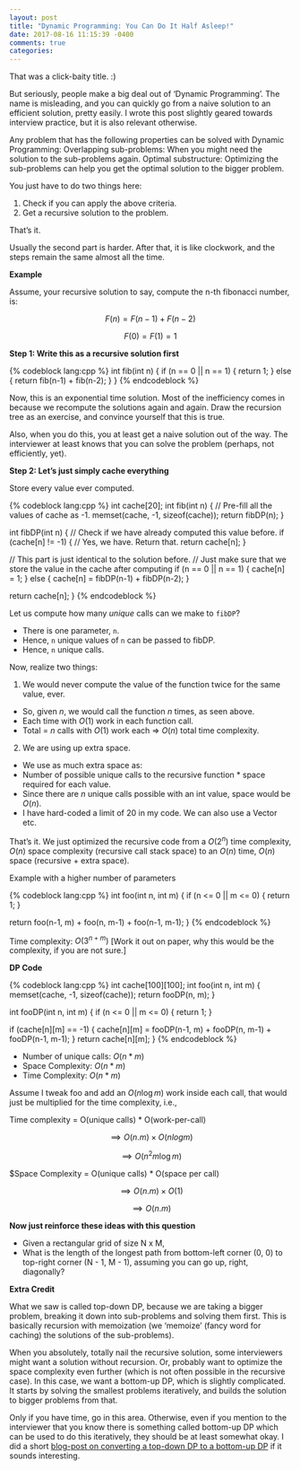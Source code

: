 ```yaml
---
layout: post
title: "Dynamic Programming: You Can Do It Half Asleep!"
date: 2017-08-16 11:15:39 -0400
comments: true
categories: 
---
```

That was a click-baity title. :)

But seriously, people make a big deal out of ‘Dynamic Programming’. The name is misleading, and you can quickly go from a naive solution to an efficient solution, pretty easily. I wrote this post slightly geared towards interview practice, but it is also relevant otherwise.

Any problem that has the following properties can be solved with Dynamic Programming:
Overlapping sub-problems: When you might need the solution to the sub-problems again.
Optimal substructure: Optimizing the sub-problems can help you get the optimal solution to the bigger problem.

You just have to do two things here:

1. Check if you can apply the above criteria.
2. Get a recursive solution to the problem.

That’s it. 

Usually the second part is harder. After that, it is like clockwork, and the steps remain the same almost all the time. 

**Example**

Assume, your recursive solution to say, compute the n-th fibonacci number, is:

$$F(n) = F(n - 1) + F(n - 2)$$

$$F(0) = F(1) = 1$$


**Step 1: Write this as a recursive solution first**

{% codeblock lang:cpp %}
int fib(int n) {
  if (n == 0 || n == 1) {
    return 1;
  } else {
    return fib(n-1) + fib(n-2);
  }
}
{% endcodeblock %}


Now, this is an exponential time solution. Most of the inefficiency comes in because we recompute the solutions again and again. Draw the recursion tree as an exercise, and convince yourself that this is true.

Also, when you do this, you at least get a naive solution out of the way. The interviewer at least knows that you can solve the problem (perhaps, not efficiently, yet).


**Step 2: Let’s just simply cache everything**

Store every value ever computed.

{% codeblock lang:cpp %}
int cache[20];
int fib(int n) {
  // Pre-fill all the values of cache as -1.
  memset(cache, -1, sizeof(cache)); 
  return fibDP(n);
}

int fibDP(int n) {
  // Check if we have already computed this value before.
  if (cache[n] != -1) {
    // Yes, we have. Return that.
    return cache[n];
  }
  
  // This part is just identical to the solution before.
  // Just make sure that we store the value in the cache after computing
  if (n == 0 || n == 1) {
    cache[n] = 1;
  } else {
    cache[n] = fibDP(n-1) + fibDP(n-2);
  }
  
  return cache[n]; 
}
{% endcodeblock %}

Let us compute how many _unique_ calls can we make to `fibDP`?

* There is one parameter, `n`.
* Hence, `n` unique values of `n` can be passed to fibDP.
* Hence, `n` unique calls.

Now, realize two things:

1. We would never compute the value of the function twice for the same value, ever. 
  - So, given $n$, we would call the function $n$ times, as seen above.
  - Each time with $O(1)$ work in each function call.
  - Total = $n$ calls with $O(1)$ work each => $O(n)$ total time complexity.


2. We are using up extra space.
  - We use as much extra space as:
  - Number of possible unique calls to the recursive function * space required for each value.
  - Since there are $n$ unique calls possible with an int value, space would be $O(n)$.
  - I have hard-coded a limit of 20 in my code. We can also use a Vector etc.

That’s it. We just optimized the recursive code from a $O(2^n)$ time complexity, $O(n)$ space complexity (recursive call stack space) to an $O(n)$ time, $O(n)$ space (recursive + extra space).

Example with a higher number of parameters

{% codeblock lang:cpp %}
int foo(int n, int m) {
  if (n <= 0 || m <= 0) {
   return 1;
  }
    
  return foo(n-1, m) + foo(n, m-1) + foo(n-1, m-1);
}
{% endcodeblock %}

Time complexity: $O(3^{n+m})$ [Work it out on paper, why this would be the complexity, if you are not sure.]


**DP Code**

{% codeblock lang:cpp %}
int cache[100][100];
int foo(int n, int m) {
  memset(cache, -1, sizeof(cache));
  return fooDP(n, m);
}

int fooDP(int n, int m) {
  if (n <= 0 || m <= 0) {
   return 1;
  }
  
  if (cache[n][m] == -1) {
    cache[n][m] = fooDP(n-1, m) + fooDP(n, m-1) + fooDP(n-1, m-1);
  }
  return cache[n][m];
}
{% endcodeblock %}

* Number of unique calls: $O(n* m)$
* Space Complexity: $O(n * m)$
* Time Complexity: $O(n * m)$

Assume I tweak foo and add an $O(n \log m)$ work inside each call, that would just be multiplied for the time complexity, i.e.,

Time complexity = O(unique calls) * O(work-per-call)

$$\implies O(n . m) \times O(n log m)$$

$$\implies O(n^2 m \log m)$$

$Space Complexity = O(unique calls) * O(space per call)

$$\implies O(n . m) \times O(1)$$

$$\implies O(n . m)$$


**Now just reinforce these ideas with this question**

 * Given a rectangular grid of size N x M,
 * What is the length of the longest path from bottom-left corner (0, 0) to top-right corner (N - 1, M - 1), assuming you can go up, right, diagonally?

**Extra Credit**

What we saw is called top-down DP, because we are taking a bigger problem, breaking it down into sub-problems and solving them first. This is basically recursion with memoization (we ‘memoize’ (fancy word for caching) the solutions of the sub-problems). 

When you absolutely, totally nail the recursive solution, some interviewers might want a solution without recursion. Or, probably want to optimize the space complexity even further (which is not often possible in the recursive case). In this case, we want a bottom-up DP, which is slightly complicated. It starts by solving the smallest problems iteratively, and builds the solution to bigger problems from that. 

Only if you have time, go in this area. Otherwise, even if you mention to the interviewer that you know there is something called bottom-up DP which can be used to do this iteratively, they should be at least somewhat okay. I did a short <a href="http://blog.gaurav.im/2011/07/20/longest-common-subsequence/" target="_blank">blog-post on converting a top-down DP to a bottom-up DP</a> if it sounds interesting.


